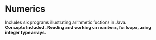 # Numerics
Includes six programs illustrating arithmetic fuctions in Java.<br>
<b> Concepts Included : Reading and working on numbers, for loops, using integer type arrays.
